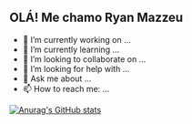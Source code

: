 ## OLÁ! Me chamo Ryan Mazzeu

- 🔭 I’m currently working on ...
- 🌱 I’m currently learning ...
- 👯 I’m looking to collaborate on ...
- 🤔 I’m looking for help with ...
- 💬 Ask me about ...
- 📫 How to reach me: ...

[![Anurag's GitHub stats](https://github-readme-stats.vercel.app/api?username=RyanMazzeu)](https://github.com/RyanMazzeu/github-readme-stats)

